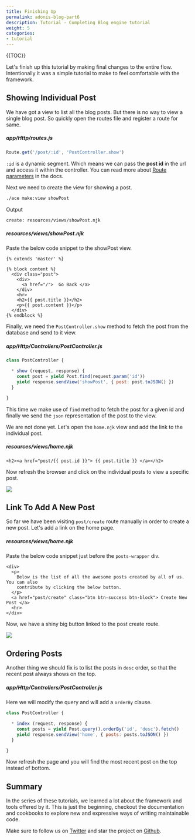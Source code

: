 ```yaml
---
title: Finishing Up
permalink: adonis-blog-part6
description: Tutorial - Completing Blog engine tutorial
weight: 5
categories:
- tutorial
---
```


{{TOC}}

Let's finish up this tutorial by making final changes to the entire flow. Intentionally it was a simple tutorial to make to feel comfortable with the framework.

## Showing Individual Post

We have got a view to list all the blog posts. But there is no way to view a single blog post. So quickly open the routes file and register a route for same.

##### app/Http/routes.js

```javascript
Route.get('/post/:id', 'PostController.show')
```

`:id` is a dynamic segment. Which means we can pass the **post id** in the url and access it within the controller. You can read more about [Route parameters](/docs/routing#route-parameters) in the docs.

Next we need to create the view for showing a post.

```bash
./ace make:view showPost
```

Output

```bash
create: resources/views/showPost.njk
```

##### resources/views/showPost.njk

Paste the below code snippet to the showPost view.

```twig
{% extends 'master' %}

{% block content %}
  <div class="post">
    <div>
      <a href="/">  Go Back </a>
    </div>
    <hr>
    <h2>{{ post.title }}</h2>
    <p>{{ post.content }}</p>
  </div>
{% endblock %}
```

Finally, we need the `PostController.show` method to fetch the post from the database and send to it view.

##### app/Http/Controllers/PostController.js

```javascript
class PostController {

  * show (request, response) {
    const post = yield Post.find(request.param('id'))
    yield response.sendView('showPost', { post: post.toJSON() })
  }

}
```

This time we make use of `find` method to fetch the post for a given id and finally we send the `json` representation of the post to the view.

We are not done yet. Let's open the `home.njk` view and add the link to the individual post.

##### resources/views/home.njk

```twig
<h2><a href="post/{{ post.id }}"> {{ post.title }} </a></h2>
```

Now refresh the browser and click on the individual posts to view a specific post.

![](http://i.imgbox.com/z52WwfmM.png)

## Link To Add A New Post

So far we have been visiting `post/create` route manually in order to create a new post. Let's add a link on the home page.

##### resources/views/home.njk

Paste the below code snippet just before the `posts-wrapper` div.

```twig
<div>
  <p>
    Below is the list of all the awesome posts created by all of us. You can also
    contribute by clicking the below button.
  </p>
  <a href="post/create" class="btn btn-success btn-block"> Create New Post </a>
  <hr>
</div>
```

Now, we have a shiny big button linked to the post create route.

![](http://i.imgbox.com/RqMkJilV.png)

## Ordering Posts

Another thing we should fix is to list the posts in `desc` order, so that the recent post always shows on the top.

##### app/Http/Controllers/PostController.js

Here we will modify the query and will add a `orderBy` clause.

```javascript
class PostController {

  * index (request, response) {
    const posts = yield Post.query().orderBy('id', 'desc').fetch()
    yield response.sendView('home', { posts: posts.toJSON() })
  }

}
```

Now refresh the page and you will find the most recent post on the top instead of bottom.

## Summary

In the series of these tutorials, we learned a lot about the framework and tools offered by it. This is just the beginning, checkout the documentation and cookbooks to explore new and expressive ways of writing maintainable code.

Make sure to follow us on [Twitter](https://twitter.com/adonisframework) and star the project on [Github](https://github.com/adonisjs/adonis-framework).
